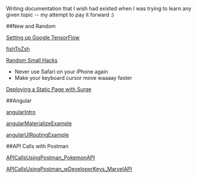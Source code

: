 Writing documentation that I wish had existed when I was trying to learn any given topic -- my attempt to pay it forward :)

##New and Random

[Setting up Google TensorFlow](https://gist.github.com/thacherT1D/0103f69cb409385b80fb717419eb2ffc)

[fishToZsh](https://github.com/thacherT1D/fishToZsh)

[Random Small Hacks](https://gist.github.com/thacherT1D/f3c937086b2231ab0d058edc6173b83c)
  * Never use Safari on your iPhone again
  * Make your keyboard cursor move waaaay faster

[Deploying a Static Page with Surge](https://gist.github.com/thacherT1D/bdeba175a12935c9cbde8cdaacdc79b2)


##Angular

[angularIntro](https://github.com/thacherT1D/angularIntro)

[angularMaterializeExample](https://github.com/thacherT1D/angularMaterializeExample)

[angularUIRoutingExample](https://github.com/thacherT1D/angularUIRoutingExample)


##API Calls with Postman

[APICallsUsingPostman_PokemonAPI](https://github.com/thacherT1D/APICallsUsingPostman_PokemonAPI)

[APICallsUsingPostman_wDeveloperKeys_MarvelAPI](https://github.com/thacherT1D/APICallsUsingPostman_wDeveloperKeys_MarvelAPI)
